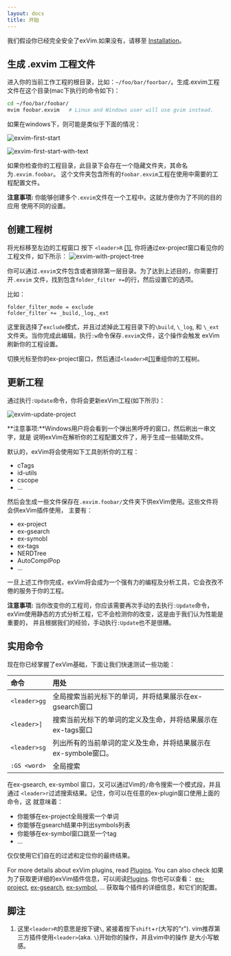 ```yaml
---
layout: docs
title: 开始
---
```


我们假设你已经完全安全了exVim.如果没有，请移至 [Installation]({{site.url}}/docs/install)。

## 生成 .exvim 工程文件

进入你的当前工作工程的根目录，比如：`~/foo/bar/foorbar/`。生成.exvim工程文件在这个目录(mac下执行的命令如下)：

```bash
cd ~/foo/bar/foobar/
mvim foobar.exvim   # Linux and Windows user will use gvim instead. 
```

如果在windows下，则可能是类似于下面的情况：

![exvim-first-start]({{site.url}}/docs/images/exvim-first-start.png)

![exvim-first-start-with-text]({{site.url}}/docs/images/exvim-first-start-with-text.png)

如果你检查你的工程目录，此目录下会存在一个隐藏文件夹，其命名为`.exvim.foobar`。
这个文件夹包含所有的`foobar.exvim`工程在使用中需要的工程配置文件。

**注意事项:** 你能够创建多个`.exvim`文件在一个工程中。这就方便你为了不同的目的应用
使用不同的设置。

## 创建工程树

将光标移至左边的工程窗口 按下 `<leader>R` [[1]](#footnotes),
你将通过ex-project窗口看见你的工程文件，如下所示：
![exvim-with-project-tree]({{site.url}}/docs/images/exvim-with-project-tree.png)

你可以通过`.exvim`文件包含或者排除第一层目录。为了达到上述目的，你需要打开`.exvim`
文件，找到包含`folder_filter +=`的行，然后设置它的选项。

比如：

```
folder_filter_mode = exclude
folder_filter += _build,_log,_ext
```

这里我选择了`exclude`模式，并且过滤掉此工程目录下的`\build`, `\_log`, 和
`\_ext`文件夹。当你完成此编辑，执行`:w`命令保存`.exvim`文件，这个操作会触发
exVim刷新你的工程设置。

切换光标至你的ex-project窗口，然后通过`<leader>R`[[1]](#footnotes)重组你的工程树。

## 更新工程

通过执行`:Update`命令，你将会更新exVim工程(如下所示)：

![exvim-update-project]({{site.url}}/docs/images/exvim-update-project.png)

**注意事项:**Windows用户将会看到一个弹出黑呼呼的窗口，然后刷出一串文字，就是
说明exVim在解析你的工程配置文件了，用于生成一些辅助文件。

默认的，exVim将会使用如下工具剖析你的工程：

- cTags
- id-utils
- cscope
- ...

然后会生成一些文件保存在`.exvim.foobar/`文件夹下供exVim使用。这些文件将会供exVim插件使用，
主要有：

- ex-project
- ex-gsearch
- ex-symobl
- ex-tags
- NERDTree
- AutoComplPop
- ...

一旦上述工作你完成，exVim将会成为一个强有力的编程及分析工具，它会孜孜不倦的服务于你的工程。

**注意事项:** 当你改变你的工程司，你应该需要再次手动的去执行`:Update`命令，
exVim使用静态的方式分析工程，它不会检测你的改变，这是由于我们认为性能是重要的，
并且根据我们的经验，手动执行`:Update`也不是很糟。

## 实用命令

现在你已经掌握了exVim基础，下面让我们快速测试一些功能：

| 命令             | 用处                                                                                                |
| :--------------- |:----------------------------------------------------------------------------|
| `<leader>gg`     | 全局搜索当前光标下的单词，并将结果展示在ex-gsearch窗口                      |
| `<leader>]`      | 搜索当前光标下的单词的定义及生命，并将结果展示在ex-tags窗口                 |
| `<leader>sg`     | 列出所有的当前单词的定义及生命，并将结果展示在ex-symbole窗口。              |
| `:GS <word>`     | 全局搜索 <word>                                                             |

在ex-gsearch, ex-symbol 窗口，又可以通过Vim的`/`命令搜索一个模式段，并且通过
`<leader>r`过滤搜索结果。记住，你可以在任意的ex-plugin窗口使用上面的命令，这
就意味着：

- 你能够在ex-project全局搜索一个单词
- 你能够在gsearch结果中列出symbols列表
- 你能够在ex-symbol窗口跳至一个tag
- ...

仅仅使用它们自在的过滤和定位你的最终结果。

For more details about exVim plugins, read [Plugins]({{site.url}}/docs/plugins).
You can also check 
如果为了获取更详细的exVim插件信息，可以阅读[Plugins]({{site.url}}/docs/plugins).
你也可以查看：
[ex-project](https://github.com/exvim/ex-project), 
[ex-gsearch](https://github.com/exvim/ex-gsearch),
[ex-symbol](https://github.com/exvim/ex-symbol),
... 获取每个插件的详细信息，和它们的配置。


<a name="footnotes"></a>
## 脚注

1. 这里`<leader>R`的意思是按下键`\`, 紧接着按下`shift`+`r`(大写的"r").
vim推荐第三方插件使用`<leader>`(aka. `\`)开始你的操作，并且vim中的操作
是大小写敏感。

